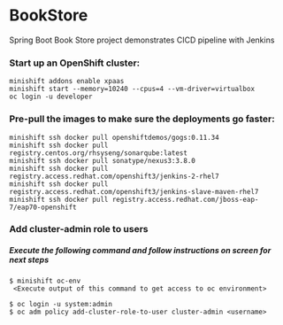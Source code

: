 # BookStore
Spring Boot Book Store project demonstrates CICD pipeline with Jenkins

### Start up an OpenShift cluster:

```
minishift addons enable xpaas
minishift start --memory=10240 --cpus=4 --vm-driver=virtualbox
oc login -u developer
```

### Pre-pull the images to make sure the deployments go faster:

```
minishift ssh docker pull openshiftdemos/gogs:0.11.34
minishift ssh docker pull registry.centos.org/rhsyseng/sonarqube:latest
minishift ssh docker pull sonatype/nexus3:3.8.0
minishift ssh docker pull registry.access.redhat.com/openshift3/jenkins-2-rhel7
minishift ssh docker pull registry.access.redhat.com/openshift3/jenkins-slave-maven-rhel7
minishift ssh docker pull registry.access.redhat.com/jboss-eap-7/eap70-openshift
```

### Add cluster-admin role to users
##### Execute the following command and follow instructions on screen for next steps
```
$ minishift oc-env
 <Execute output of this command to get access to oc environment>

$ oc login -u system:admin
$ oc adm policy add-cluster-role-to-user cluster-admin <username>
```
